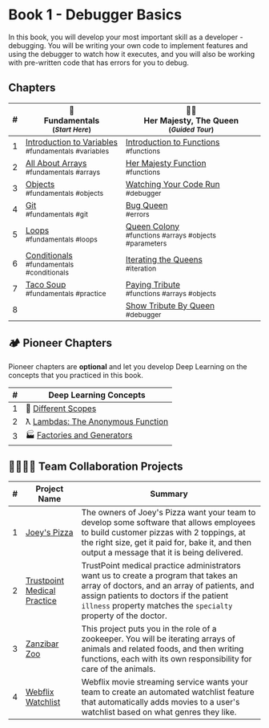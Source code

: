 # Book 1 - Debugger Basics

In this book, you will develop your most important skill as a developer - debugging. You will be writing your own code to implement features and using the debugger to watch how it executes, and you will also be working with pre-written code that has errors for you to debug.

## Chapters

| #   |  :taco: <br/> Fundamentals <br/><sub>(_Start Here_)</sub> | 👸🏽 <br/> Her Majesty, The Queen <br/><sub>(_Guided Tour_)</sub> |
| --- | --- | --- | 
| 1   | [Introduction to Variables](./chapters/VARIABLES_INTRO_TACO.md) <br/> <sub style="font-size:0.85rem;">#fundamentals #variables</sub> |  [Introduction to Functions](./chapters/QUEEN_INTRO.md) <br/> <sub style="font-size:0.85rem;">#functions</sub>|
| 2 | [All About Arrays](./chapters/ARRAYS.md) <br/> <sub style="font-size:0.85rem;">#fundamentals #arrays</sub> | [Her Majesty Function](./chapters/QUEEN_HAIL.md) <br/> <sub style="font-size:0.85rem;">#functions</sub> |
| 3 | [Objects](./chapters/OBJECTS.md) <br/> <sub style="font-size:0.85rem;">#fundamentals #objects</sub> | [Watching Your Code Run](./chapters/QUEEN_DEBUGGER.md) <br/> <sub style="font-size:0.85rem;">#debugger</sub> | 
| 4 | [Git](./chapters/GIT_BASICS.md) <br/> <sub style="font-size:0.85rem;">#fundamentals #git</sub> | [Bug Queen](./chapters/QUEEN_ERRORS.md) <br/> <sub style="font-size:0.85rem;">#errors</sub> | | |
| 5 | [Loops](./chapters/LOOPS.md) <br/> <sub style="font-size:0.85rem;">#fundamentals #loops</sub> | [Queen Colony](./chapters/QUEEN_COLLECTION.md) <br/> <sub style="font-size:0.85rem;">#functions #arrays #objects #parameters</sub> | 
| 6 | [Conditionals](./chapters/CONDITIONALS.md) <br/> <sub style="font-size:0.85rem;">#fundamentals #conditionals</sub> | [Iterating the Queens](./chapters/QUEEN_ITERATION.md) <br/> <sub style="font-size:0.85rem;">#iteration</sub> | 
| 7 | [Taco Soup](./chapters/TACO_SOUP.md) <br/> <sub style="font-size:0.85rem;">#fundamentals #practice</sub> | [Paying Tribute](./chapters/QUEEN_TRIBUTE.md) <br/> <sub style="font-size:0.85rem;">#functions #arrays #objects</sub> | 
| 8 | | [Show Tribute By Queen](./chapters/QUEEN_QUEEN_TRIBUTE.md) <br/> <sub style="font-size:0.85rem;">#debugger</sub> | 



## 🏕 Pioneer Chapters

Pioneer chapters are **optional** and let you develop Deep Learning on the concepts that you practiced in this book.

| #   | Deep Learning Concepts |
| --- | ---------------------- |
| 1   | 🔭 [Different Scopes](./chapters/JS_SCOPE.md)                  |
| 2   | ƛ [Lambdas: The Anonymous Function](./chapters/FUNCTIONS_LAMBDA.md) |
| 3   | 🏭 [Factories and Generators](./chapters/FACTORY_GENERATOR.md)      |

## 👩‍👩‍👧‍👦 Team Collaboration Projects

| #   | Project Name | Summary |
| --- | ------------ | ------- |
| 1   | [Joey's Pizza](https://codesandbox.io/s/joeys-pizza-book-2-uckguz)  | The owners of Joey's Pizza want your team to develop some software that allows employees to build customer pizzas with 2 toppings, at the right size, get it paid for, bake it, and then output a message that it is being delivered. |
| 2   | [Trustpoint Medical Practice](https://codesandbox.io/s/trustpoint-medical-practice-book-2-zgs0iy) | TrustPoint medical practice administrators want us to create a program that takes an array of doctors, and an array of patients, and assign patients to doctors if the patient `illness` property matches the `specialty` property of the doctor. |
| 3   | [Zanzibar Zoo](https://codesandbox.io/s/book-2-zanzibar-zoo-syq2ny)  | This project puts you in the role of a zookeeper. You will be iterating arrays of animals and related foods, and then writing functions, each with its own responsibility for care of the animals. |
| 4   | [Webflix Watchlist](https://codesandbox.io/s/webflix-watchlist-uwclyt)  | Webflix movie streaming service wants your team to create an automated watchlist feature that automatically adds movies to a user's watchlist based on what genres they like. |

